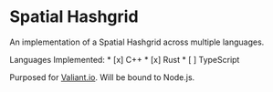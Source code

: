 # Spatial Hashgrid

An implementation of a Spatial Hashgrid across multiple languages.

Languages Implemented:
      * [x] C++
      * [x] Rust
      * [ ] TypeScript  

Purposed for [Valiant.io](https://github.com/Altanis/valiant.io). Will be bound to Node.js.
